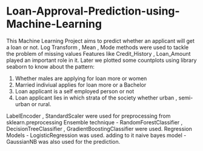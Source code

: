 # Loan-Approval-Prediction-using-Machine-Learning
This Machine Learning Project aims to predict whether an applicant will get a loan or not.
Log Transform , Mean , Mode methods were used to tackle the problem of missing values
Features like Credit_History , Loan_Amount played an important role in it. 
Later we plotted some countplots using library seaborn to know about the pattern:
1) Whether males are applying for loan more or women
2) Married indiviual applies for loan more or a Bachelor
3) Loan applicant is a self employed person or not
4) Loan applicant lies in which strata of the society whether urban , semi-urban or rural.

LabelEncoder , StandardScaler were used for preprocessing from sklearn.preprocessing 
Ensemble technique - RandomForestClassifier , DecisionTreeClassifier , GradientBoostingClassifier were used.
Regression Models - LogisticRegression was used.
adding to it naive bayes model - GaussianNB was also used for the prediction.

